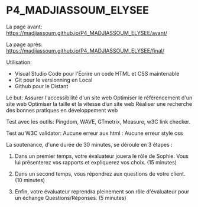# P4_MADJIASSOUM_ELYSEE

La page avant:
https://madjiassoum.github.io/P4_MADJIASSOUM_ELYSEE/avant/

La page après:
https://madjiassoum.github.io/P4_MADJIASSOUM_ELYSEE/final/

Utilisation:
* Visual Studio Code pour l'Écrire un code HTML et CSS maintenable
* Git pour le versionning en Local
* Github pour le Distant

Le but: Assurer l'accessibilité d'un site web
        Optimiser le référencement d'un site web
        Optimiser la taille et la vitesse d’un site web
        Réaliser une recherche des bonnes pratiques en développement web

Test avec les outils: Pingdom, WAVE, GTmetrix, Measure, w3C link checker.




Test au W3C validator:  Aucune erreur aux html
                      : Aucune erreur style css

La soutenance, d'une durée de 30 minutes, se déroule en 3 étapes :

1.  Dans un premier temps, votre évaluateur jouera le rôle de Sophie. Vous  lui présenterez vos rapports et expliquerez vos choix. (15 minutes)

2. Dans un second temps, vous répondrez aux questions de votre client. (10 minutes)

3. Enfin, votre évaluateur reprendra pleinement son rôle d'évaluateur pour un échange Questions/Réponses. (5 minutes)